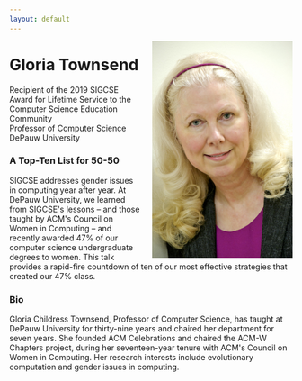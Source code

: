 ```yaml
---
layout: default
---
```


<img 	src = "/images/speakers/Gloria.jpg" 
			width = "250px"
			style="float:right; margin-left: 20px;"
			>

# Gloria Townsend

Recipient of the 2019 SIGCSE Award for Lifetime Service to the Computer Science Education Community
<br>
Professor of Computer Science
<br>
DePauw University


<a name = "abstract"> </a>

### A Top-Ten List for 50-50

SIGCSE addresses gender issues in computing year after year.  At DePauw University, we learned from SIGCSE's lessons – and those taught by ACM's Council on Women in Computing – and recently awarded 47% of our computer science undergraduate degrees to women.  This talk provides a rapid-fire countdown of ten of our most effective strategies that created our 47% class. 

<a name = "bio"> </a>

### Bio
Gloria Childress Townsend, Professor of Computer Science, has taught at DePauw University for thirty-nine years and chaired her department for seven years.  She founded ACM Celebrations and chaired the ACM-W Chapters project, during her seventeen-year tenure with ACM's Council on Women in Computing. Her research interests include evolutionary computation and gender issues in computing. 
